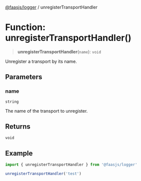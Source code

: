 [@faasjs/logger](../README.md) / unregisterTransportHandler

# Function: unregisterTransportHandler()

> **unregisterTransportHandler**(`name`): `void`

Unregister a transport by its name.

## Parameters

### name

`string`

The name of the transport to unregister.

## Returns

`void`

## Example

```typescript
import { unregisterTransportHandler } from '@faasjs/logger'

unregisterTransportHandler('test')
```
